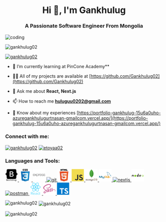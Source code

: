 
<h1 align="center">Hi 👋, I'm Gankhulug</h1>
<h3 align="center">A Passionate Software Engineer From Mongolia</h3>

<img align="center" alt="coding" width="700" src="https://www.lambdatest.com/resources/images/news24.gif"/>


<p align="left"> <img src="https://komarev.com/ghpvc/?username=gankhulug02&label=Profile%20views&color=0e75b6&style=flat" alt="gankhulug02" /> </p>

<p align="left"> <a href="https://github.com/ryo-ma/github-profile-trophy"><img src="https://github-profile-trophy.vercel.app/?username=gankhulug02" alt="gankhulug02" /></a> </p>

- 🌱 I’m currently learning at PinCone Academy**

- 👨‍💻 All of my projects are available at [https://github.com/Gankhulug02](https://github.com/Gankhulug02)

- 💬 Ask me about **React, Next.js**

- 📫 How to reach me **huluguu0202@gmail.com**

- 📄 Know about my experiences [https://portfolio-gankhulug-15u6a0uho-azuregankhulugurtnasan-gmailcom.vercel.app/](https://portfolio-gankhulug-15u6a0uho-azuregankhulugurtnasan-gmailcom.vercel.app/)

<h3 align="left">Connect with me:</h3>
<p align="left">
<a href="https://www.facebook.com/profile.php?id=100014038351651" target="_blank"><img align="center" src="https://raw.githubusercontent.com/rahuldkjain/github-profile-readme-generator/master/src/images/icons/Social/facebook.svg" alt="gankhulug02" height="30" width="40" /></a>
<a href="https://www.instagram.com/etoyaa02/" target="_blank"><img align="center" src="https://raw.githubusercontent.com/rahuldkjain/github-profile-readme-generator/master/src/images/icons/Social/instagram.svg" alt="etoyaa02" height="30" width="40" /></a>
</p>

<h3 align="left">Languages and Tools:</h3>
<p align="left"> <a href="https://getbootstrap.com" target="_blank" rel="noreferrer"> <img src="https://raw.githubusercontent.com/devicons/devicon/master/icons/bootstrap/bootstrap-plain-wordmark.svg" alt="bootstrap" width="40" height="40"/> </a> <a href="https://www.w3schools.com/css/" target="_blank" rel="noreferrer"> <img src="https://raw.githubusercontent.com/devicons/devicon/master/icons/css3/css3-original-wordmark.svg" alt="css3" width="40" height="40"/> </a> <a href="https://expressjs.com" target="_blank" rel="noreferrer"> <img src="https://raw.githubusercontent.com/devicons/devicon/master/icons/express/express-original-wordmark.svg" alt="express" width="40" height="40"/> </a> <a href="https://git-scm.com/" target="_blank" rel="noreferrer"> <img src="https://www.vectorlogo.zone/logos/git-scm/git-scm-icon.svg" alt="git" width="40" height="40"/> </a> <a href="https://www.w3.org/html/" target="_blank" rel="noreferrer"> <img src="https://raw.githubusercontent.com/devicons/devicon/master/icons/html5/html5-original-wordmark.svg" alt="html5" width="40" height="40"/> </a> <a href="https://developer.mozilla.org/en-US/docs/Web/JavaScript" target="_blank" rel="noreferrer"> <img src="https://raw.githubusercontent.com/devicons/devicon/master/icons/javascript/javascript-original.svg" alt="javascript" width="40" height="40"/> </a> <a href="https://www.mongodb.com/" target="_blank" rel="noreferrer"> <img src="https://raw.githubusercontent.com/devicons/devicon/master/icons/mongodb/mongodb-original-wordmark.svg" alt="mongodb" width="40" height="40"/> </a> <a href="https://www.mysql.com/" target="_blank" rel="noreferrer"> <img src="https://raw.githubusercontent.com/devicons/devicon/master/icons/mysql/mysql-original-wordmark.svg" alt="mysql" width="40" height="40"/> </a> <a href="https://nextjs.org/" target="_blank" rel="noreferrer"> <img src="https://cdn.worldvectorlogo.com/logos/nextjs-2.svg" alt="nextjs" width="40" height="40"/> </a> <a href="https://nodejs.org" target="_blank" rel="noreferrer"> <img src="https://raw.githubusercontent.com/devicons/devicon/master/icons/nodejs/nodejs-original-wordmark.svg" alt="nodejs" width="40" height="40"/> </a> <a href="https://postman.com" target="_blank" rel="noreferrer"> <img src="https://www.vectorlogo.zone/logos/getpostman/getpostman-icon.svg" alt="postman" width="40" height="40"/> </a> <a href="https://reactjs.org/" target="_blank" rel="noreferrer"> <img src="https://raw.githubusercontent.com/devicons/devicon/master/icons/react/react-original-wordmark.svg" alt="react" width="40" height="40"/> </a> <a href="https://sass-lang.com" target="_blank" rel="noreferrer"> <img src="https://raw.githubusercontent.com/devicons/devicon/master/icons/sass/sass-original.svg" alt="sass" width="40" height="40"/> </a> <a href="https://www.typescriptlang.org/" target="_blank" rel="noreferrer"> <img src="https://raw.githubusercontent.com/devicons/devicon/master/icons/typescript/typescript-original.svg" alt="typescript" width="40" height="40"/> </a> </p>

<p><img align="left" src="https://github-readme-stats.vercel.app/api/top-langs?username=gankhulug02&show_icons=true&locale=en&layout=compact" alt="gankhulug02" /></p>

<p>&nbsp;<img align="center" src="https://github-readme-stats.vercel.app/api?username=gankhulug02&show_icons=true&locale=en" alt="gankhulug02" /></p>

<p><img align="center" src="https://github-readme-streak-stats.herokuapp.com/?user=gankhulug02&" alt="gankhulug02" /></p>
